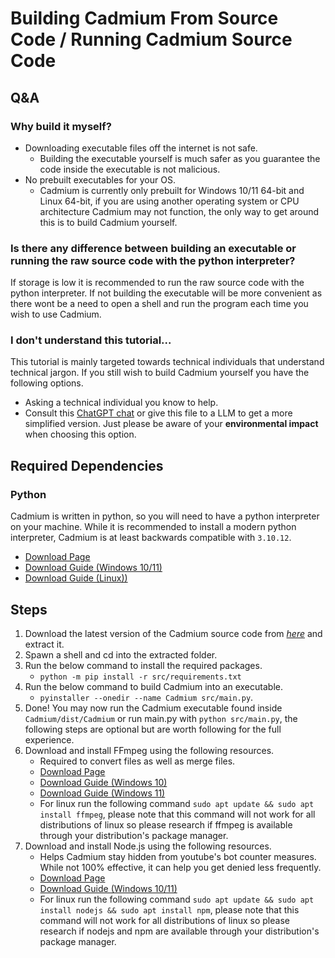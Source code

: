 # Building Cadmium From Source Code / Running Cadmium Source Code

## Q&A

### Why build it myself?
* Downloading executable files off the internet is not safe. 
    * Building the executable yourself is much safer as you guarantee the code inside the executable is not malicious.
* No prebuilt executables for your OS.
    * Cadmium is currently only prebuilt for Windows 10/11 64-bit and Linux 64-bit, if you are using another operating system or CPU architecture Cadmium may not function, the only way to get around this is to build Cadmium yourself.

### Is there any difference between building an executable or running the raw source code with the python interpreter?
If storage is low it is recommended to run the raw source code with the python interpreter. If not building the executable will be more convenient as there wont be a need to open a shell and run the program each time you wish to use Cadmium. 

### I don't understand this tutorial...
This tutorial is mainly targeted towards technical individuals that understand technical jargon. If you still wish to build Cadmium yourself you have the following options.

* Asking a technical individual you know to help.
* Consult this [ChatGPT chat](https://chatgpt.com/share/68bed80b-1958-8012-9c44-32852a2565f2) or give this file to a LLM to get a more simplified version. Just please be aware of your **environmental impact** when choosing this option.

## Required Dependencies

### Python
Cadmium is written in python, so you will need to have a python interpreter on your machine. While it is recommended to install a modern python interpreter, Cadmium is at least backwards compatible with `3.10.12`. 

* [Download Page](https://www.python.org/downloads/)
* [Download Guide (Windows 10/11)](https://www.youtube.com/watch?v=3JHlILId9-k)
* [Download Guide (Linux))](https://www.youtube.com/watch?v=3JHlILId9-k)

## Steps

1. Download the latest version of the Cadmium source code from [*here*](https://github.com/Jodenee/Cadmium/releases) and extract it.
2. Spawn a shell and cd into the extracted folder.
3. Run the below command to install the required packages.
    * `python -m pip install -r src/requirements.txt` 
4. Run the below command to build Cadmium into an executable.
    * `pyinstaller --onedir --name Cadmium src/main.py`.
5. Done! You may now run the Cadmium executable found inside `Cadmium/dist/Cadmium` or run main.py with `python src/main.py`, the following steps are optional but are worth following for the full experience.
6. Download and install FFmpeg using the following resources.
    * Required to convert files as well as merge files.
    * [Download Page](https://ffmpeg.org/download.html) 
    * [Download Guide (Windows 10)](https://www.youtube.com/watch?v=IECI72XEox0&ab_channel=TroubleChute)
    * [Download Guide (Windows 11)](https://www.youtube.com/watch?v=jZLqNocSQDM)
    * For linux run the following command `sudo apt update && sudo apt install ffmpeg`, please note that this command will not work for all distributions of linux so please research if ffmpeg is available through your distribution's package manager. 
7. Download and install Node.js using the following resources.
    * Helps Cadmium stay hidden from youtube's bot counter measures. While not 100% effective, it can help you get denied less frequently.
    * [Download Page](https://nodejs.org/) 
    * [Download Guide (Windows 10/11)](https://www.youtube.com/watch?v=LwM1dtTcSss)
    * For linux run the following command `sudo apt update && sudo apt install nodejs && sudo apt install npm`, please note that this command will not work for all distributions of linux so please research if nodejs and npm are available through your distribution's package manager. 
